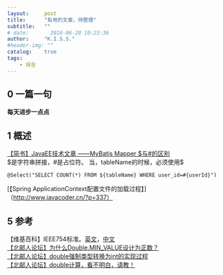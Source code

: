 ```yaml
---
layout:     post
title:      "有用的文章，待整理"
subtitle:   ""
# date:       2016-06-20 10:23:36
author:     "K.I.S.S."
#header-img: ""
catalog:    true
tags:
    - 综合
---
```


## 0 一篇一句

**每天进步一点点**

## 1 概述

[【简书】JavaEE技术文章 ——MyBatis Mapper $与#的区别](http://www.jianshu.com/p/7481670a90e2)    
$是字符串拼接，#是占位符。
当，tableName的时候，必须使用$

```
@Select("SELECT COUNT(*) FROM ${tableName} WHERE user_id=#{userId}")
```

[【Spring ApplicationContext配置文件的加载过程】]（http://www.javacoder.cn/?p=337）

## 5 参考

【维基百科】IEEE754标准。[英文](https://en.wikipedia.org/wiki/IEEE_floating_point)，[中文](https://zh.wikipedia.org/wiki/IEEE_754)    
[【北邮人论坛】为什么Double.MIN_VALUE设计为正数？](http://bbs.cloud.icybee.cn/article/Java/51063)    
[【北邮人论坛】double强制类型转换为int的实现过程](http://bbs.cloud.icybee.cn/article/Java/40040)    
[【北邮人论坛】double计算，看不明白，请教！](http://bbs.cloud.icybee.cn/article/Java/47757)
